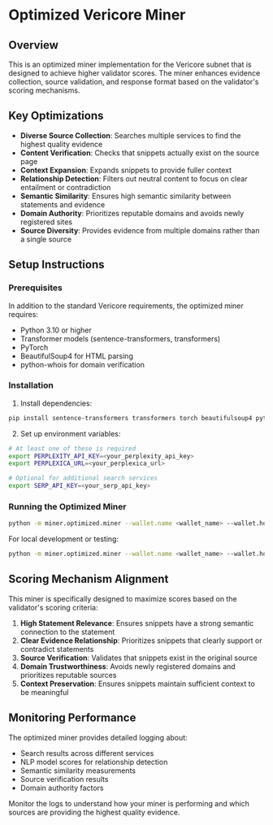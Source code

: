 # Optimized Vericore Miner

## Overview

This is an optimized miner implementation for the Vericore subnet that is designed to achieve higher validator scores. The miner enhances evidence collection, source validation, and response format based on the validator's scoring mechanisms.

## Key Optimizations

- **Diverse Source Collection**: Searches multiple services to find the highest quality evidence
- **Content Verification**: Checks that snippets actually exist on the source page
- **Context Expansion**: Expands snippets to provide fuller context
- **Relationship Detection**: Filters out neutral content to focus on clear entailment or contradiction
- **Semantic Similarity**: Ensures high semantic similarity between statements and evidence
- **Domain Authority**: Prioritizes reputable domains and avoids newly registered sites
- **Source Diversity**: Provides evidence from multiple domains rather than a single source

## Setup Instructions

### Prerequisites

In addition to the standard Vericore requirements, the optimized miner requires:

- Python 3.10 or higher
- Transformer models (sentence-transformers, transformers)
- PyTorch
- BeautifulSoup4 for HTML parsing
- python-whois for domain verification

### Installation

1. Install dependencies:

```bash
pip install sentence-transformers transformers torch beautifulsoup4 python-whois httpx
```

2. Set up environment variables:

```bash
# At least one of these is required
export PERPLEXITY_API_KEY=<your_perplexity_api_key>
export PERPLEXICA_URL=<your_perplexica_url>

# Optional for additional search services
export SERP_API_KEY=<your_serp_api_key>
```

### Running the Optimized Miner

```bash
python -m miner.optimized.miner --wallet.name <wallet_name> --wallet.hotkey <hotkey_name> --axon.ip=<EXTERNAL_IP> --axon.port 8901 --netuid <netuid>
```

For local development or testing:

```bash
python -m miner.optimized.miner --wallet.name <wallet_name> --wallet.hotkey <hotkey_name> --axon.ip=<EXTERNAL_IP> --axon.port 8901 --netuid <netuid> --subtensor.network ws://127.0.0.1:9944
```

## Scoring Mechanism Alignment

This miner is specifically designed to maximize scores based on the validator's scoring criteria:

1. **High Statement Relevance**: Ensures snippets have a strong semantic connection to the statement
2. **Clear Evidence Relationship**: Prioritizes snippets that clearly support or contradict statements
3. **Source Verification**: Validates that snippets exist in the original source
4. **Domain Trustworthiness**: Avoids newly registered domains and prioritizes reputable sources
5. **Context Preservation**: Ensures snippets maintain sufficient context to be meaningful

## Monitoring Performance

The optimized miner provides detailed logging about:
- Search results across different services
- NLP model scores for relationship detection
- Semantic similarity measurements
- Source verification results
- Domain authority factors

Monitor the logs to understand how your miner is performing and which sources are providing the highest quality evidence.